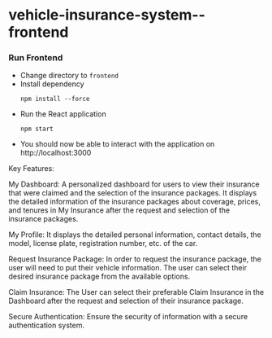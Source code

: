 # vehicle-insurance-system--frontend

### Run Frontend
- Change directory to `frontend`
- Install dependency
    ```shell
    npm install --force
    ```
- Run the React application
  ```
  npm start
  ```
- You should now be able to interact with the application on http://localhost:3000

Key Features:

My Dashboard: A personalized dashboard for users to view their insurance that were claimed and the selection of the insurance packages. It displays the detailed information of the insurance packages about coverage, prices, and tenures in My Insurance after the request and selection of the insurance packages. 

My Profile: It displays the detailed personal information, contact details, the model, license plate, registration number, etc. of the car.

Request Insurance Package: In order to request the insurance package, the user will need to put their vehicle information. The user can select their desired insurance package from the available options.

Claim Insurance: The User can select their preferable Claim Insurance in the Dashboard after the request and selection of their insurance package. 

Secure Authentication: Ensure the security of information with a secure authentication system.
